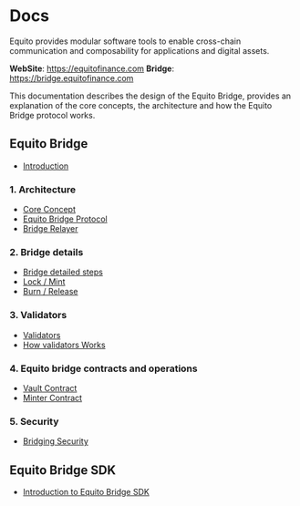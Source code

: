 # Docs

Equito provides modular software tools to enable cross-chain communication and composability for applications and digital assets.

**WebSite**: https://equitofinance.com
**Bridge**: https://bridge.equitofinance.com

This documentation describes the design of the Equito Bridge, provides an explanation of the core concepts, the architecture and how the Equito Bridge protocol works.

## Equito Bridge

- [Introduction](./equito-bridge/1-introduction/introduction.md)

### 1. Architecture

- [Core Concept](./equito-bridge/2-equito-bridge/1-architecture/1-concept.md)
- [Equito Bridge Protocol](./equito-bridge/2-equito-bridge/1-architecture/2-protocol.md)
- [Bridge Relayer](./equito-bridge/2-equito-bridge/1-architecture/3-relayer.md)

### 2. Bridge details

- [Bridge detailed steps](./equito-bridge/2-equito-bridge/2-bridge/1-bridge.md)
- [Lock / Mint](./equito-bridge/2-equito-bridge/2-bridge/2-lock-mint.md)
- [Burn / Release](./equito-bridge/2-equito-bridge/2-bridge/3-burn-release.md)

### 3. Validators

- [Validators](./equito-bridge/2-equito-bridge/3-validators/1-validators.md)
- [How validators Works](./equito-bridge/2-equito-bridge/3-validators/2-how.md)

### 4. Equito bridge contracts and operations

- [Vault Contract](./equito-bridge/2-equito-bridge/4-component-operation/1-vault.md)
- [Minter Contract](./equito-bridge/2-equito-bridge/4-component-operation/2-minter.md)

### 5. Security

- [Bridging Security](./equito-bridge/2-equito-bridge/5-security/multi-sig.md)

## Equito Bridge SDK

- [Introduction to Equito Bridge SDK ](./equito-bridge/3-bridge-sdk/1-introduction.md)
